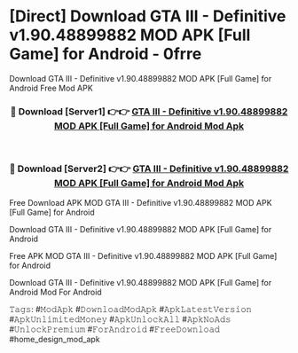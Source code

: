 # [Direct] Download GTA III - Definitive v1.90.48899882 MOD APK [Full Game] for Android - 0frre
Download GTA III - Definitive v1.90.48899882 MOD APK [Full Game] for Android Free Mod APK

<div align="center">
<h3>🔴 Download [Server1] 👉👉 <a href="https://apk-comot.site?title=GTA_III_-_Definitive_v1.90.48899882_MOD_APK_[Full_Game]_for_Android">GTA III - Definitive v1.90.48899882 MOD APK [Full Game] for Android Mod Apk</a></h3><br>

<h3>🔴 Download [Server2] 👉👉 <a href="https://apk-comot.site?title=GTA_III_-_Definitive_v1.90.48899882_MOD_APK_[Full_Game]_for_Android">GTA III - Definitive v1.90.48899882 MOD APK [Full Game] for Android Mod Apk</a></h3>
</div>


Free Download APK MOD GTA III - Definitive v1.90.48899882 MOD APK [Full Game] for Android

Download GTA III - Definitive v1.90.48899882 MOD APK [Full Game] for Android 

Free APK MOD GTA III - Definitive v1.90.48899882 MOD APK [Full Game] for Android 

Download GTA III - Definitive v1.90.48899882 MOD APK [Full Game] for Android Mod For Android

𝚃𝚊𝚐𝚜: #𝙼𝚘𝚍𝙰𝚙𝚔 #𝙳𝚘𝚠𝚗𝚕𝚘𝚊𝚍𝙼𝚘𝚍𝙰𝚙𝚔 #𝙰𝚙𝚔𝙻𝚊𝚝𝚎𝚜𝚝𝚅𝚎𝚛𝚜𝚒𝚘𝚗 #𝙰𝚙𝚔𝚄𝚗𝚕𝚒𝚖𝚒𝚝𝚎𝚍𝙼𝚘𝚗𝚎𝚢 #𝙰𝚙𝚔𝚄𝚗𝚕𝚘𝚌𝚔𝙰𝚕𝚕 #𝙰𝚙𝚔𝙽𝚘𝙰𝚍𝚜 #𝚄𝚗𝚕𝚘𝚌𝚔𝙿𝚛𝚎𝚖𝚒𝚞𝚖 #𝙵𝚘𝚛𝙰𝚗𝚍𝚛𝚘𝚒𝚍 #𝙵𝚛𝚎𝚎𝙳𝚘𝚠𝚗𝚕𝚘𝚊𝚍 #home_design_mod_apk